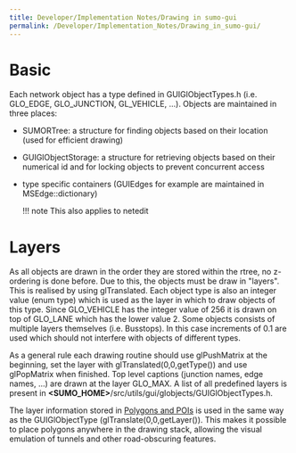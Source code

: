 ```yaml
---
title: Developer/Implementation Notes/Drawing in sumo-gui
permalink: /Developer/Implementation_Notes/Drawing_in_sumo-gui/
---
```


# Basic

Each network object has a type defined in GUIGlObjectTypes.h (i.e.
GLO_EDGE, GLO_JUNCTION, GL_VEHICLE, ...). Objects are maintained in
three places:

- SUMORTree: a structure for finding objects based on their location
  (used for efficient drawing)
- GUIGlObjectStorage: a structure for retrieving objects based on
  their numerical id and for locking objects to prevent concurrent
  access
- type specific containers (GUIEdges for example are maintained in
  MSEdge::dictionary)

  !!! note
      This also applies to netedit

# Layers

As all objects are drawn in the order they are stored within the rtree,
no z-ordering is done before. Due to this, the objects must be draw in
"layers". This is realised by using glTranslated. Each object type is
also an integer value (enum type) which is used as the layer in which to
draw objects of this type. Since GLO_VEHICLE has the integer value of
256 it is drawn on top of GLO_LANE which has the lower value 2. Some
objects consists of multiple layers themselves (i.e. Busstops). In this
case increments of 0.1 are used which should not interfere with objects
of different types.

As a general rule each drawing routine should use glPushMatrix at the
beginning, set the layer with glTranslated(0,0,getType()) and use
glPopMatrix when finished. Top level captions (junction names, edge
names, ...) are drawn at the layer GLO_MAX. A list of all predefined
layers is present in
**<SUMO_HOME\>**/src/utils/gui/globjects/GUIGlObjectTypes.h.

The layer information stored in [Polygons and
POIs](../../Simulation/Shapes.md) is used in the same way as the
GUIGlObjectType (glTranslate(0,0,getLayer()). This makes it possible to
place polygons anywhere in the drawing stack, allowing the visual
emulation of tunnels and other road-obscuring features.